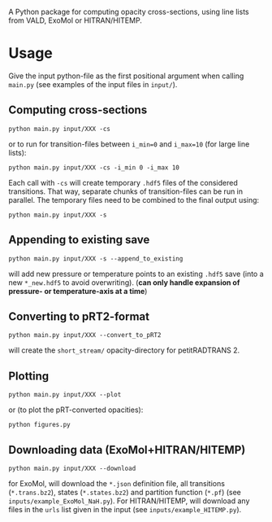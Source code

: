 A Python package for computing opacity cross-sections, using line lists from VALD, ExoMol or HITRAN/HITEMP. 

# Usage
Give the input python-file as the first positional argument when calling `main.py` (see examples of the input files in `input/`).

## Computing cross-sections
```
python main.py input/XXX -cs
```
or to run for transition-files between `i_min=0` and `i_max=10` (for large line lists):
```
python main.py input/XXX -cs -i_min 0 -i_max 10
```
Each call with `-cs` will create temporary `.hdf5` files of the considered transitions. That way, separate chunks of transition-files can be run in parallel. The temporary files need to be combined to the final output using:
```
python main.py input/XXX -s
```

## Appending to existing save
```
python main.py input/XXX -s --append_to_existing
```
will add new pressure or temperature points to an existing `.hdf5` save (into a new `*_new.hdf5` to avoid overwriting). (**can only handle expansion of pressure- or temperature-axis at a time**)

## Converting to pRT2-format
```
python main.py input/XXX --convert_to_pRT2
```
will create the `short_stream/` opacity-directory for petitRADTRANS 2. 

## Plotting
```
python main.py input/XXX --plot
```
or (to plot the pRT-converted opacities):
```
python figures.py
```

## Downloading data (ExoMol+HITRAN/HITEMP)
```
python main.py input/XXX --download
```
for ExoMol, will download the `*.json` definition file, all transitions (`*.trans.bz2`), states (`*.states.bz2`) and partition function (`*.pf`) (see `inputs/example_ExoMol_NaH.py`). For HITRAN/HITEMP, will download any files in the `urls` list given in the input (see `inputs/example_HITEMP.py`). 